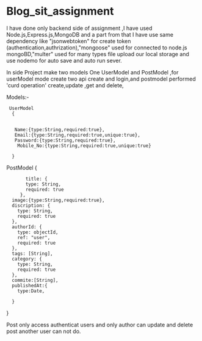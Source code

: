 # Blog_sit_assignment
I have done only backend side of assignment ,I have used Node.js,Express.js,MongoDB and a part from that I have use same dependency like "jsonwebtoken" for create token (authentication,authrization),"mongoose" used for connected to node.js mongoBD,"multer" used for many types file upload our local storage and use nodemo for auto save and auto run sever.

In side Project make two models One UserModel and PostModel ,for userModel mode create two api create and login,and postmodel performed 'curd operation' create,update ,get and delete,



Models:-

     UserModel
      {

      
       Name:{type:String,required:true},
       Email:{type:String,required:true,unique:true},
       Password:{type:String,required:true},
        Mobile_No:{type:String,required:true,unique:true}

      }

   PostModel
       {

       
           title: {
           type: String, 
           required: true
         },
      image:{type:String,required:true},
      discription: {
        type: String,
        required: true
      },
      authorId: {
        type: objectId,
        ref: "user",
        required: true
      },
      tags: [String],
      category: {
        type: String,
        required: true
      },
      commite:[String],
      publishedAt:{
        type:Date,
        
      }
}

Post only access authenticat users and only author can update and delete post another user can not do.  
